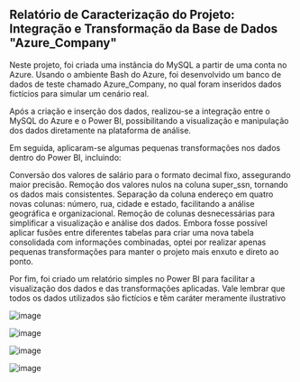 ## Relatório de Caracterização do Projeto: Integração e Transformação da Base de Dados "Azure_Company"

Neste projeto, foi criada uma instância do MySQL a partir de uma conta no Azure. Usando o ambiente Bash do Azure, foi desenvolvido um banco de dados de teste chamado Azure_Company, no qual foram inseridos dados fictícios para simular um cenário real.

Após a criação e inserção dos dados, realizou-se a integração entre o MySQL do Azure e o Power BI, possibilitando a visualização e manipulação dos dados diretamente na plataforma de análise.

Em seguida, aplicaram-se algumas pequenas transformações nos dados dentro do Power BI, incluindo:

Conversão dos valores de salário para o formato decimal fixo, assegurando maior precisão.
Remoção dos valores nulos na coluna super_ssn, tornando os dados mais consistentes.
Separação da coluna endereço em quatro novas colunas: número, rua, cidade e estado, facilitando a análise geográfica e organizacional.
Remoção de colunas desnecessárias para simplificar a visualização e análise dos dados.
Embora fosse possível aplicar fusões entre diferentes tabelas para criar uma nova tabela consolidada com informações combinadas, optei por realizar apenas pequenas transformações para manter o projeto mais enxuto e direto ao ponto.

Por fim, foi criado um relatório simples no Power BI para facilitar a visualização dos dados e das transformações aplicadas. Vale lembrar que todos os dados utilizados são fictícios e têm caráter meramente ilustrativo

![image](https://github.com/user-attachments/assets/bd93d489-3f93-42c2-89ea-1a5885fd55c9)

![image](https://github.com/user-attachments/assets/e20deee0-753c-4b29-a0ed-b76dac396931)

![image](https://github.com/user-attachments/assets/1c4981fe-8878-4ead-a83a-c1d6a975e7be)

![image](https://github.com/user-attachments/assets/17e2a7c0-ab0d-44ca-98b4-2ff242e7ffbc)

